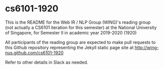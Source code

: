 # cs6101-1920

This is the README for the Web IR / NLP Group (WING)'s reading group (not actually a CS6101 iteration for this semester) at the National University of Singapore, for Semester II in academic year 2019-2020 (1920)

All participants of the reading group are expected to make pull requests to this Github repository representing the Jekyll static page site at http://wing-nus.github.com/cs6101-1920

Refer to other details in Slack as needed.
